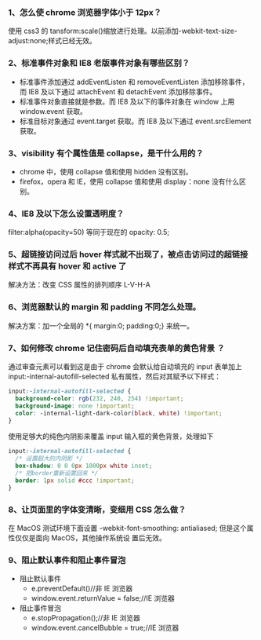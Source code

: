 ### 1、怎么使 chrome 浏览器字体小于 12px？

使用 css3 的 tansform:scale()缩放进行处理。以前添加-webkit-text-size-adjust:none;样式已经无效。

### 2、标准事件对象和 IE8 老版事件对象有哪些区别？

- 标准事件添加通过 addEventListen 和 removeEventListen 添加移除事件，而 IE8 及以下通过 attachEvent 和 detachEvent 添加移除事件。
- 标准事件对象直接就是参数。而 IE8 及以下的事件对象在 window 上用 window.event 获取。
- 标准目标对象通过 event.target 获取。而 IE8 及以下通过 event.srcElement 获取。

### 3、visibility 有个属性值是 collapse，是干什么用的？

- chrome 中，使用 collapse 值和使用 hidden 没有区别。
- firefox，opera 和 IE，使用 collapse 值和使用 display：none 没有什么区别。

### 4、IE8 及以下怎么设置透明度？

filter:alpha(opacity=50)
等同于现在的 opacity: 0.5;

### 5、超链接访问过后 hover 样式就不出现了，被点击访问过的超链接样式不再具有 hover 和 active 了

解决方法：改变 CSS 属性的排列顺序 L-V-H-A

### 6、浏览器默认的 margin 和 padding 不同怎么处理。

解决方案：加一个全局的 \*{ margin:0; padding:0;} 来统一。

### 7、如何修改 chrome 记住密码后自动填充表单的黄色背景 ？

通过审查元素可以看到这是由于 chrome 会默认给自动填充的 input 表单加上 input:-internal-autofill-selected 私有属性，然后对其赋予以下样式：

```css
input:-internal-autofill-selected {
  background-color: rgb(232, 240, 254) !important;
  background-image: none !important;
  color: -internal-light-dark-color(black, white) !important;
}
```

使用足够大的纯色内阴影来覆盖 input 输入框的黄色背景，处理如下

```css
input:-internal-autofill-selected {
  /* 设置超大的内阴影 */
  box-shadow: 0 0 0px 1000px white inset;
  /* 把border重新设置回来 */
  border: 1px solid #ccc !important;
}
```

### 8、让页面里的字体变清晰，变细用 CSS 怎么做？

在 MacOS 测试环境下面设置 -webkit-font-smoothing: antialiased; 但是这个属性仅仅是面向 MacOS，其他操作系统设
置后无效。

### 9、阻止默认事件和阻止事件冒泡

- 阻止默认事件
  - e.preventDefault()//非 IE 浏览器
  - window.event.returnValue = false;//IE 浏览器
- 阻止事件冒泡
  - e.stopPropagation();//非 IE 浏览器
  - window.event.cancelBubble = true;//IE 浏览器
